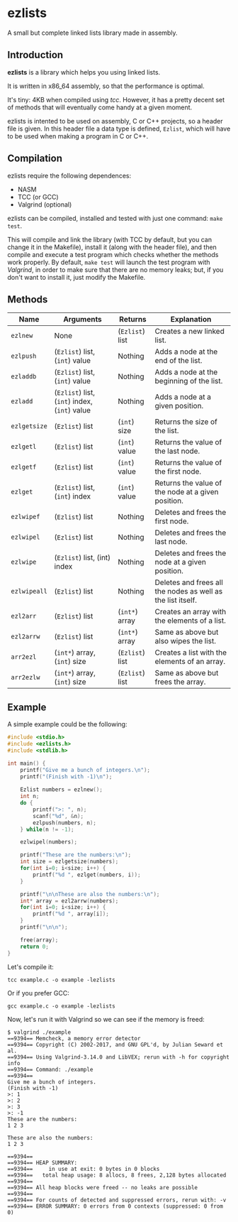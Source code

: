 # ezlists
A small but complete linked lists library made in assembly.

## Introduction
**ezlists** is a library which helps you using linked lists.

It is written in x86_64 assembly, so that the performance is optimal.

It's tiny: 4KB when compiled using *tcc*. However, it has a pretty decent set of methods that will eventually come handy at a given moment.

ezlists is intented to be used on assembly, C or C++ projects, so a header file is given. In this header file a data type is defined, `Ezlist`, which will have to be used when making a program in C or C++.

## Compilation
ezlists require the following dependences:
+ NASM
+ TCC (or GCC)
+ Valgrind (optional)

ezlists can be compiled, installed and tested with just one command: `make test`.

This will compile and link the library (with TCC by default, but you can change it in the Makefile), install it (along with the header file), and then compile and execute a test program which checks whether the methods work properly. By default, `make test` will launch the test program with *Valgrind*, in order to make sure that there are no memory leaks; but, if you don't want to install it, just modify the Makefile.

## Methods
| Name | Arguments | Returns | Explanation |
| --- | --- | --- | --- |
| `ezlnew` | None | (`Ezlist`) list | Creates a new linked list. |
| `ezlpush` | (`Ezlist`) list, (`int`) value | Nothing | Adds a node at the end of the list. |
| `ezladdb` | (`Ezlist`) list, (`int`) value | Nothing | Adds a node at the beginning of the list. |
| `ezladd` | (`Ezlist`) list, (`int`) index, (`int`) value | Nothing | Adds a node at a given position. |
| `ezlgetsize` | (`Ezlist`) list | (`int`) size | Returns the size of the list. |
| `ezlgetl` | (`Ezlist`) list | (`int`) value | Returns the value of the last node. |
| `ezlgetf` | (`Ezlist`) list | (`int`) value | Returns the value of the first node. |
| `ezlget` | (`Ezlist`) list, (`int`) index | (`int`) value | Returns the value of the node at a given position. |
| `ezlwipef` | (`Ezlist`) list | Nothing | Deletes and frees the first node. |
| `ezlwipel` | (`Ezlist`) list | Nothing | Deletes and frees the last node. |
| `ezlwipe` | (`Ezlist`) list, (int) index | Nothing | Deletes and frees the node at a given position. |
| `ezlwipeall` | (`Ezlist`) list | Nothing | Deletes and frees all the nodes as well as the list itself. |
| `ezl2arr` | (`Ezlist`) list | (`int*`) array | Creates an array with the elements of a list. |
| `ezl2arrw` | (`Ezlist`) list | (`int*`) array | Same as above but also wipes the list. |
| `arr2ezl` | (`int*`) array, (`int`) size | (`Ezlist`) list | Creates a list with the elements of an array. |
| `arr2ezlw` | (`int*`) array, (`int`) size | (`Ezlist`) list | Same as above but frees the array. |

## Example
A simple example could be the following:
```C
#include <stdio.h>
#include <ezlists.h>
#include <stdlib.h>

int main() {
	printf("Give me a bunch of integers.\n");
	printf("(Finish with -1)\n");
	
	Ezlist numbers = ezlnew();
	int n;
	do {
		printf(">: ", n);
		scanf("%d", &n);
		ezlpush(numbers, n);
	} while(n != -1);

	ezlwipel(numbers);

	printf("These are the numbers:\n");
	int size = ezlgetsize(numbers);
	for(int i=0; i<size; i++) {
		printf("%d ", ezlget(numbers, i));
	}

	printf("\n\nThese are also the numbers:\n");
	int* array = ezl2arrw(numbers);
	for(int i=0; i<size; i++) {
		printf("%d ", array[i]);
	}
	printf("\n\n");

	free(array);
	return 0;
}
```

Let's compile it:
```
tcc example.c -o example -lezlists
```
Or if you prefer GCC:
```
gcc example.c -o example -lezlists
```

Now, let's run it with Valgrind so we can see if the memory is freed:
```
$ valgrind ./example
==9394== Memcheck, a memory error detector
==9394== Copyright (C) 2002-2017, and GNU GPL'd, by Julian Seward et al.
==9394== Using Valgrind-3.14.0 and LibVEX; rerun with -h for copyright info
==9394== Command: ./example
==9394== 
Give me a bunch of integers.
(Finish with -1)
>: 1
>: 2
>: 3
>: -1
These are the numbers:
1 2 3 

These are also the numbers:
1 2 3 

==9394== 
==9394== HEAP SUMMARY:
==9394==     in use at exit: 0 bytes in 0 blocks
==9394==   total heap usage: 8 allocs, 8 frees, 2,128 bytes allocated
==9394== 
==9394== All heap blocks were freed -- no leaks are possible
==9394== 
==9394== For counts of detected and suppressed errors, rerun with: -v
==9394== ERROR SUMMARY: 0 errors from 0 contexts (suppressed: 0 from 0)
```
